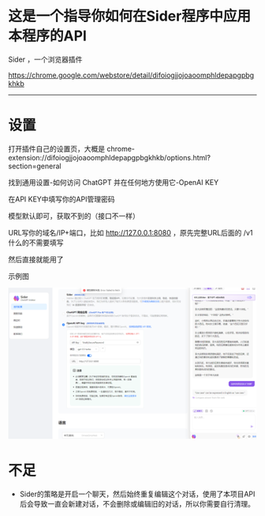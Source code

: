 # 这是一个指导你如何在Sider程序中应用本程序的API
Sider ，一个浏览器插件

https://chrome.google.com/webstore/detail/difoiogjjojoaoomphldepapgpbgkhkb

---
# 设置

打开插件自己的设置页，大概是 chrome-extension://difoiogjjojoaoomphldepapgpbgkhkb/options.html?section=general

找到通用设置-如何访问 ChatGPT 并在任何地方使用它-OpenAI KEY 

在API KEY中填写你的API管理密码

模型默认即可，获取不到的（接口不一样）

URL写你的域名/IP+端口，比如 http://127.0.0.1:8080 ，原先完整URL后面的 /v1 什么的不需要填写

然后直接就能用了

示例图

![Sider-example](./Sider-example.png)


# 不足

- Sider的策略是开启一个聊天，然后始终重复编辑这个对话，使用了本项目API后会导致一直会新建对话，不会删除或编辑旧的对话，所以你需要自行清理。